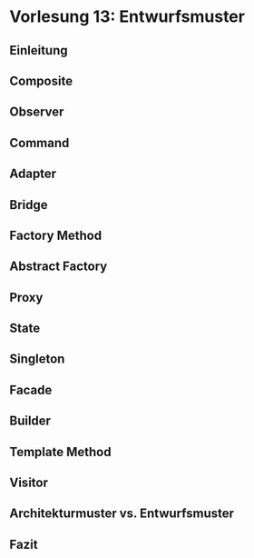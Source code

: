 # Vorlesung 13: Entwurfsmuster

## Einleitung

## Composite

## Observer

## Command

## Adapter

## Bridge

## Factory Method

## Abstract Factory

## Proxy

## State

## Singleton

## Facade

## Builder

## Template Method

## Visitor 

## Architekturmuster vs. Entwurfsmuster

## Fazit
